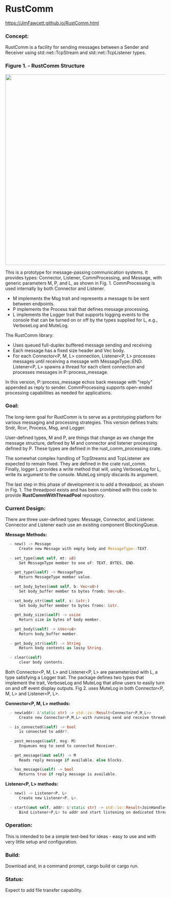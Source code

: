 # RustComm

https://JimFawcett.github.io/RustComm.html

### Concept:  
RustComm is a facility for sending messages between a Sender and Receiver using std::net::TcpStream and std::net::TcpListener types.  

### Figure 1. - RustComm Structure
<img src="https://JimFawcett.github.io/Pictures/RustCommConcept.jpg" width="600" />

This is a prototype for message-passing communication systems. It provides types: Connector, Listener, CommProcessing, and Message, with generic parameters M, P, and L, as shown in Fig. 1.  CommProcessing is used internally by both Connector and Listener.
  - M implements the Msg trait and represents a message to be sent between endpoints. 
  - P implements the Process<M> trait that defines message processing.
  - L implements the Logger trait that supports logging events to the console that can be turned on or off by the types supplied for L, e.g., VerboseLog and MuteLog.
  
The RustComm library:
  - Uses queued full-duplex buffered message sending and receiving
  - Each message has a fixed size header and Vec<u8> body.
  - For each Connector<P, M, L> connection, Listener<P, L> processes messages until receiving a message with MessageType::END. Listener<P, L>
    spawns a thread for each client connection and processes messages in P::process_message.
  
In this version, P::process_message echos back message with "reply" appended as reply to sender. CommProcessing supports open-ended processing capabilities
as needed for applications.

### Goal:
The long-term goal for RustComm is to serve as a prototyping platform for various messaging and processing strategies. This version defines traits: Sndr<M>, Rcvr<M>, Process<M>, Msg, and Logger.  
  
User-defined types, M and P, are things that change as we change the message structure, defined by M and connector and listener processing defined by P. These types are defined in the rust_comm_processing crate.  

The somewhat complex handling of TcpStreams and TcpListener are expected to remain fixed. They are defined in the crate rust_comm.  
Finally, logger L provides a write method that will, using VerboseLog for L, write its argument to the console. MuteLog simply discards its argument.  

The last step in this phase of development is to add a threadpool, as shown in Fig. 1. The threadpool exists and has been combined with this code to
provide **RustCommWithThreadPool** repository.  

### Current Design:  

There are three user-defined types: Message, Connector, and Listener. Connector and Listener each use an existing component BlockingQueue<Message>.

**Message Methods:**
```rust
  - new() -> Message
      Create new Message with empty body and MessageType::TEXT.  
      
  - set_type(&mut self, mt: u8)
      Set MessageType member to one of: TEXT, BYTES, END.   
      
  - get_type(&self) -> MessageType
      Return MessageType member value.  
      
  - set_body_bytes(&mut self, b: Vec<u8>)
      Set body_buffer member to bytes fromb: Vec<u8>.  
      
  - set_body_str(&mut self, s: &str;)
      Set body_buffer member to bytes froms: &str.  
      
  - get_body_size(&self) -> usize
      Return size in bytes of body member.  
      
  - get_body(&self) -> &Vec<u8>
      Return body_buffer member.  
      
  - get_body_str(&self) -> String
      Return body contents as lossy String.  
      
  - clear(&self)
      clear body contents.
```
Both Connector<P, M, L> and Listener<P, L> are parameterized with L, a type satisfying a Logger trait. The package defines two types that implement the trait, VerboseLog and MuteLog that allow users to easily turn on and off event display outputs. Fig 2. uses MuteLog in both Connector<P, M, L> and Listener<P, L>.

**Connector<P, M, L> methods:**
```rust
  - new(addr: &'static str) -> std::io::Result<Connector<P,M,L>>
      Create new Connector<P,M,L> with running send and receive threads.  
      
  - is_connected(&self) -> bool
      is connected to addr?.  
      
  - post_message(&self, msg: M)
      Enqueues msg to send to connected Receiver. 
      
  - get_message(&mut self) -> M
      Reads reply message if available, else blocks.  
      
  - has_message(&self) -> bool
      Returns true if reply message is available. 
```     
**Listener<P, L> methods:**
```rust
  - new() -> Listener<P, L>
      Create new Listener<P, L>.  
      
  - start(&mut self, addr: &'static str) -> std::io::Result<JoinHandle<()>>
      Bind Listener<P,L> to addr and start listening on dedicated thread.  
```
### Operation:
This is intended to be a simple test-bed for ideas - easy to use and with very little setup and configuration.

### Build:
Download and, in a command prompt, cargo build or cargo run.  

### Status:
Expect to add file transfer capability.

